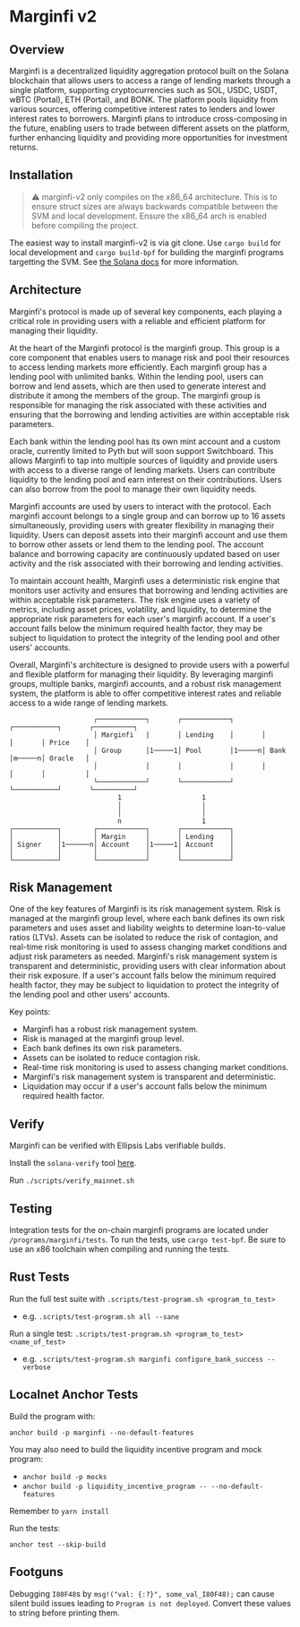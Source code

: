 # Marginfi v2

## Overview

Marginfi is a decentralized liquidity aggregation protocol built on the Solana blockchain that allows users to access a range of lending markets through a single platform, supporting cryptocurrencies such as SOL, USDC, USDT, wBTC (Portal), ETH (Portal), and BONK. The platform pools liquidity from various sources, offering competitive interest rates to lenders and lower interest rates to borrowers. Marginfi plans to introduce cross-composing in the future, enabling users to trade between different assets on the platform, further enhancing liquidity and providing more opportunities for investment returns.

## Installation

> :warning: marginfi-v2 only compiles on the x86_64 architecture. This is to
> ensure struct sizes are always backwards compatible between the SVM and local
> development. Ensure the x86_64 arch is enabled before compiling the project.

The easiest way to install marginfi-v2 is via git clone. Use `cargo build` for
local development and `cargo build-bpf` for building the marginfi programs targetting the SVM.
See [the Solana docs](https://docs.solana.com/developing/on-chain-programs/developing-rust)
for more information.

## Architecture

Marginfi's protocol is made up of several key components, each playing a critical role in providing users with a reliable and efficient platform for managing their liquidity.

At the heart of the Marginfi protocol is the marginfi group. This group is a core component that enables users to manage risk and pool their resources to access lending markets more efficiently. Each marginfi group has a lending pool with unlimited banks. Within the lending pool, users can borrow and lend assets, which are then used to generate interest and distribute it among the members of the group. The marginfi group is responsible for managing the risk associated with these activities and ensuring that the borrowing and lending activities are within acceptable risk parameters.

Each bank within the lending pool has its own mint account and a custom oracle, currently limited to Pyth but will soon support Switchboard. This allows Marginfi to tap into multiple sources of liquidity and provide users with access to a diverse range of lending markets. Users can contribute liquidity to the lending pool and earn interest on their contributions. Users can also borrow from the pool to manage their own liquidity needs.

Marginfi accounts are used by users to interact with the protocol. Each marginfi account belongs to a single group and can borrow up to 16 assets simultaneously, providing users with greater flexibility in managing their liquidity. Users can deposit assets into their marginfi account and use them to borrow other assets or lend them to the lending pool. The account balance and borrowing capacity are continuously updated based on user activity and the risk associated with their borrowing and lending activities.

To maintain account health, Marginfi uses a deterministic risk engine that monitors user activity and ensures that borrowing and lending activities are within acceptable risk parameters. The risk engine uses a variety of metrics, including asset prices, volatility, and liquidity, to determine the appropriate risk parameters for each user's marginfi account. If a user's account falls below the minimum required health factor, they may be subject to liquidation to protect the integrity of the lending pool and other users' accounts.

Overall, Marginfi's architecture is designed to provide users with a powerful and flexible platform for managing their liquidity. By leveraging marginfi groups, multiple banks, marginfi accounts, and a robust risk management system, the platform is able to offer competitive interest rates and reliable access to a wide range of lending markets.

```
                     ┌────────────┐       ┌────────────┐       ┌───────────┐       ┌──────────┐
                     │ Marginfi   |       │ Lending    │       │           │       │ Price    │
                     │ Group      │1─────1│ Pool       │1─────n│ Bank      │m─────n│ Oracle   │
                     │            │       │            │       │           │       │          │
                     └────────────┘       └────────────┘       └───────────┘       └──────────┘
                           1                    1
                           │                    │
                           │                    │
                           n                    1
┌───────────┐        ┌────────────┐       ┌────────────┐
│           │        │ Margin     │       │ Lending    │
│ Signer    │1──────n│ Account    │1─────1│ Account    │
│           │        │            │       │            │
└───────────┘        └────────────┘       └────────────┘
```

## Risk Management

One of the key features of Marginfi is its risk management system. Risk is managed at the marginfi group level, where each bank defines its own risk parameters and uses asset and liability weights to determine loan-to-value ratios (LTVs). Assets can be isolated to reduce the risk of contagion, and real-time risk monitoring is used to assess changing market conditions and adjust risk parameters as needed. Marginfi's risk management system is transparent and deterministic, providing users with clear information about their risk exposure. If a user's account falls below the minimum required health factor, they may be subject to liquidation to protect the integrity of the lending pool and other users' accounts.

Key points:

- Marginfi has a robust risk management system.
- Risk is managed at the marginfi group level.
- Each bank defines its own risk parameters.
- Assets can be isolated to reduce contagion risk.
- Real-time risk monitoring is used to assess changing market conditions.
- Marginfi's risk management system is transparent and deterministic.
- Liquidation may occur if a user's account falls below the minimum required health factor.

## Verify

Marginfi can be verified with Ellipsis Labs verifiable builds.

Install the `solana-verify` tool [here](https://github.com/Ellipsis-Labs/solana-verifiable-build#installation).

Run `./scripts/verify_mainnet.sh`

## Testing

Integration tests for the on-chain marginfi programs are located under
`/programs/marginfi/tests`. To run the tests, use `cargo test-bpf`. Be sure to
use an x86 toolchain when compiling and running the tests.

## Rust Tests

Run the full test suite with `.scripts/test-program.sh <program_to_test>`

- e.g. `.scripts/test-program.sh all --sane`

Run a single test:
`.scripts/test-program.sh <program_to_test> <name_of_test>`

- e.g. `.scripts/test-program.sh marginfi configure_bank_success --verbose`

## Localnet Anchor Tests

Build the program with:

`anchor build -p marginfi --no-default-features`

You may also need to build the liquidity incentive program and mock program:

- `anchor build -p mocks`
- `anchor build -p liquidity_incentive_program -- --no-default-features`

Remember to `yarn install`

Run the tests:

`anchor test --skip-build`

## Footguns

Debugging `I80F48`s by `msg!("val: {:?}", some_val_I80F48);` can cause silent build issues leading to `Program is not deployed`. Convert these values to string before printing them.
